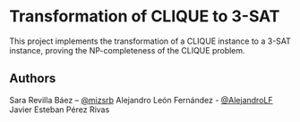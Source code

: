 # Transformation of CLIQUE to 3-SAT

This project implements the transformation of a CLIQUE instance to a 3-SAT instance, proving the NP-completeness of the CLIQUE problem.

## Authors

Sara Revilla Báez – [@mizsrb](https://github.com/mizsrb)
Alejandro León Fernández - [@AlejandroLF](https://github.com/AlejandroLF)
Javier Esteban Pérez Rivas
